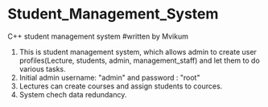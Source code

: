 # Student_Management_System
C++ student management system
#written by Mvikum

1. This is student management system, which allows admin to create user profiles(Lecture, students, admin, management_staff) and let them to do various tasks.
2. Initial admin username: "admin" and password : "root"
3. Lectures can create courses and assign students to cources.
4. System chech data redundancy. 
